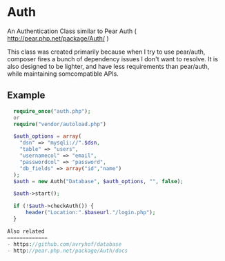 Auth
====

An Authentication Class similar to Pear Auth ( http://pear.php.net/package/Auth/ )

This class was created primarily because when I try to use pear/auth, composer fires a bunch of dependency issues I don't want to resolve. It is also designed to be lighter, and have less requirements than pear/auth, while maintaining somcompatible APIs.

Example
-------
```php
  require_once("auth.php");
  or
  require("vendor/autoload.php")

  $auth_options = array(
    "dsn" => "mysqli://".$dsn,
    "table" => "users",
    "usernamecol" => "email",
    "passwordcol" => "password",
    "db_fields" => array("id","name")
  );
  $auth = new Auth("Database", $auth_options, "", false);

  $auth->start();

  if (!$auth->checkAuth()) {
      header("Location:".$baseurl."/login.php");
  }

Also related
=============
- https://github.com/avryhof/database
- http://pear.php.net/package/Auth/docs